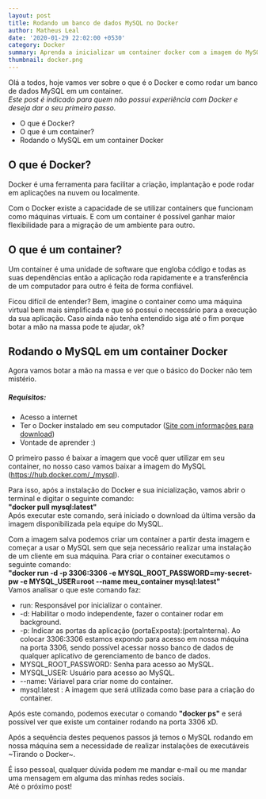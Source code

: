 ```yaml
---
layout: post
title: Rodando um banco de dados MySQL no Docker
author: Matheus Leal
date: '2020-01-29 22:02:00 +0530'
category: Docker
summary: Aprenda a inicializar um container docker com a imagem do MySQL
thumbnail: docker.png
---
```


<p>Olá a todos, hoje vamos ver sobre o que é o Docker e como rodar um banco de dados MySQL em um container. <br> <i>Este post é indicado para quem não possui experiência com Docker e deseja dar o seu primeiro passo.</i></p>
<ul>
  <li>O que é Docker?</li>
  <li>O que é um container?</li>
  <li>Rodando o MySQL em um container Docker</li>
</ul>

<h2>O que é Docker?</h2>
<p>Docker é uma ferramenta para facilitar a criação, implantação e pode rodar em aplicações na nuvem ou localmente.</p>
<p>Com o Docker existe a capacidade de se utilizar containers que funcionam como máquinas virtuais. E com um container é possível ganhar maior flexibilidade para a migração de um ambiente para outro.</p>

<h2>O que é um container?</h2>
<p>Um container é uma unidade de software que engloba  código e todas as suas dependências então a aplicação roda rapidamente e a transferência de um computador para outro é feita de forma confiável.</p>
<p>Ficou difícil de entender? Bem, imagine o container como uma máquina virtual bem mais simplificada e que só possui o necessário para a execução da sua aplicação. Caso ainda não tenha entendido siga até o fim porque botar a mão na massa pode te ajudar, ok?</p>

<h2>Rodando o MySQL em um container Docker</h2>
<p>Agora vamos botar a mão na massa e ver que o básico do Docker não tem mistério.</p>
<h5>Requisitos:</h5>
<ul>
  <li>Acesso a internet</li>
  <li>Ter o Docker instalado em seu computador (<a href="https://www.docker.com/products/docker-desktop" target="_blank">Site com informações para download</a>)</li>
  <li>Vontade de aprender :)</li>
</ul>

<p>O primeiro passo é baixar a imagem que você quer utilizar em seu container, no nosso caso vamos baixar a imagem do MySQL (<a href="https://hub.docker.com/_/mysql" target="_blank">https://hub.docker.com/_/mysql</a>).</p>
<p>Para isso, após a instalação do Docker e sua inicialização, vamos abrir o terminal e digitar o seguinte comando: <br> <b>"docker pull mysql:latest"</b><br> Após executar este comando, será iniciado o download da última versão da imagem disponibilizada pela equipe do MySQL.</p>

<p>Com a imagem salva podemos criar um container a partir desta imagem e começar a usar o MySQL sem que seja necessário realizar uma instalação de um cliente em sua máquina. Para criar o container executamos o seguinte comando: <br> 
<b>"docker run -d -p 3306:3306 -e MYSQL_ROOT_PASSWORD=my-secret-pw -e MYSQL_USER=root --name meu_container mysql:latest"</b><br> Vamos analisar o que este comando faz:</p>

<ul>
  <li>run: Responsável por inicializar o container.</li>
  <li>-d: Habilitar o modo independente, fazer o container rodar em background.</li>
  <li>-p: Indicar as portas da aplicação (portaExposta):(portaInterna). Ao colocar 3306:3306 estamos expondo para acesso em nossa máquina     na porta 3306, sendo possível acessar nosso banco de dados de qualquer aplicativo de gerenciamento de banco de dados.</li>
  <li>MYSQL_ROOT_PASSWORD: Senha para acesso ao MySQL.</li>
  <li>MYSQL_USER: Usuário para acesso ao MySQL.</li>
  <li>--name: Váriavel para criar nome do container.</li>
  <li>mysql:latest : A imagem que será utilizada como base para a criação do container.</li>
</ul>

<p>Após este comando, podemos executar o comando <b>"docker ps"</b> e será possível ver que existe um container rodando na porta 3306 xD.</p>
<p>Após a sequência destes pequenos passos já temos o MySQL rodando em nossa máquina sem a necessidade de realizar instalações de executáveis ~Tirando o Docker~.</p>
<p>É isso pessoal, qualquer dúvida podem me mandar e-mail ou me mandar uma mensagem em alguma das minhas redes sociais. <br>
Até o próximo post!</p>